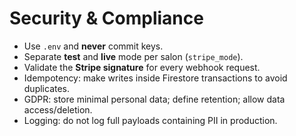 # Security & Compliance

- Use `.env` and **never** commit keys.
- Separate **test** and **live** mode per salon (`stripe_mode`).
- Validate the **Stripe signature** for every webhook request.
- Idempotency: make writes inside Firestore transactions to avoid duplicates.
- GDPR: store minimal personal data; define retention; allow data access/deletion.
- Logging: do not log full payloads containing PII in production.
